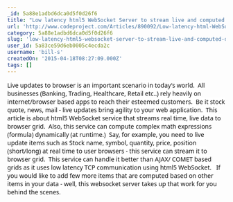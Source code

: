 ```yaml
---
_id: 5a88e1adbd6dca0d5f0d26f6
title: "Low latency html5 WebSocket Server to stream live and computed data to web browser grid"
url: 'http://www.codeproject.com/Articles/890092/Low-latency-html-WebSocket-Server-to-stream-live-a'
category: 5a88e1adbd6dca0d5f0d26f6
slug: 'low-latency-html5-websocket-server-to-stream-live-and-computed-data-to-web-browser-grid'
user_id: 5a83ce59d6eb0005c4ecda2c
username: 'bill-s'
createdOn: '2015-04-18T08:27:09.000Z'
tags: []
---
```


<span style="font: 14px/normal 'Segoe UI', Arial, sans-serif;color: #111111;text-indent: 0px;letter-spacing: normal;float: none;background-color: #ffffff">Live updates to browser is an important scenario in today's world.  All businesses (Banking, Trading, Healthcare, Retail etc..) rely heavily on internet/browser based apps to reach their esteemed customers.  Be it stock quote, news, mail - live updates bring agility to your web application.  This article is about html5 WebSocket service that streams real time, live data to browser grid.  Also, this service can compute complex math expressions (formula) dynamically (at runtime.)  Say, for example, you need to live update items such as Stock name, symbol, quantity, price, position (short/long) at real time to user browsers - this service can stream it to browser grid.  This service can handle it better than AJAX/ COMET based grids as it uses low latency TCP communication using html5 WebSocket.   If you would like to add few more items that are computed based on other items in your data - well, this websocket server takes up that work for you behind the scenes.</span>

